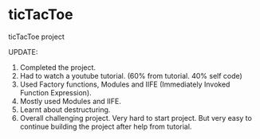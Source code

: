 # ticTacToe
ticTacToe project

UPDATE:
1. Completed the project.
2. Had to watch a youtube tutorial. (60% from tutorial. 40% self code)
3. Used Factory functions, Modules and IIFE (Immediately Invoked Function Expression).
4. Mostly used Modules and IIFE.
5. Learnt about destructuring.
6. Overall challenging project. Very hard to start project. But very easy to continue building  the project after help from tutorial.